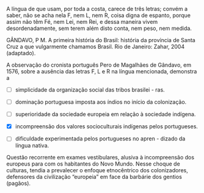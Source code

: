 

A língua de que usam, por toda a costa, carece de três letras; convém a saber, não se acha nela F, nem L, nem R, coisa digna de espanto, porque assim não têm Fé, nem Lei, nem Rei, e dessa maneira vivem desordenadamente, sem terem além disto conta, nem peso, nem medida.

GÂNDAVO, P M. A primeira história do Brasil: história da província de Santa Cruz a que vulgarmente chamamos Brasil. Rio de Janeiro: Zahar, 2004 (adaptado).

A observação do cronista português Pero de Magalhães de Gândavo, em 1576, sobre a ausência das letras F, L e R na língua mencionada, demonstra a



- [ ] simplicidade da organização social das tribos brasilei - ras.
- [ ] dominação portuguesa imposta aos índios no início da colonização.
- [ ] superioridade da sociedade europeia em relação à sociedade indígena.
- [x] incompreensão dos valores socioculturais indígenas pelos portugueses.
- [ ] dificuldade experimentada pelos portugueses no apren - dizado da língua nativa.


Questão recorrente em exames vestibulares, alusiva à incompreensão dos europeus para com os habitantes do Novo Mundo. Nesse choque de culturas, tendia a prevalecer o enfoque etnocêntrico dos colonizadores, defensores da civilização “europeia” em face da barbárie dos gentios (pagãos).
